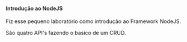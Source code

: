 #### Introdução ao NodeJS

Fiz esse pequeno laboratório como introdução ao Framework NodeJS. 

São quatro API's fazendo o basico de um CRUD.

